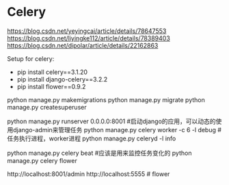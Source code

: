 # Celery

https://blog.csdn.net/yeyingcai/article/details/78647553
https://blog.csdn.net/liyingke112/article/details/78389403
https://blog.csdn.net/dipolar/article/details/22162863

Setup for celery:
- pip install celery==3.1.20
- pip install django-celery==3.2.2
- pip install flower==0.9.2

python manage.py makemigrations
python manage.py migrate
python manage.py createsuperuser

python manage.py runserver 0.0.0.0:8001 #启动django的应用，可以动态的使用django-admin来管理任务
python manage.py celery worker -c 6 -l debug  #任务执行进程，worker进程
python manage.py celeryd -l info

python manage.py celery beat #应该是用来监控任务变化的
python manage.py celery flower

http://localhost:8001/admin
http://localhost:5555 # flower
